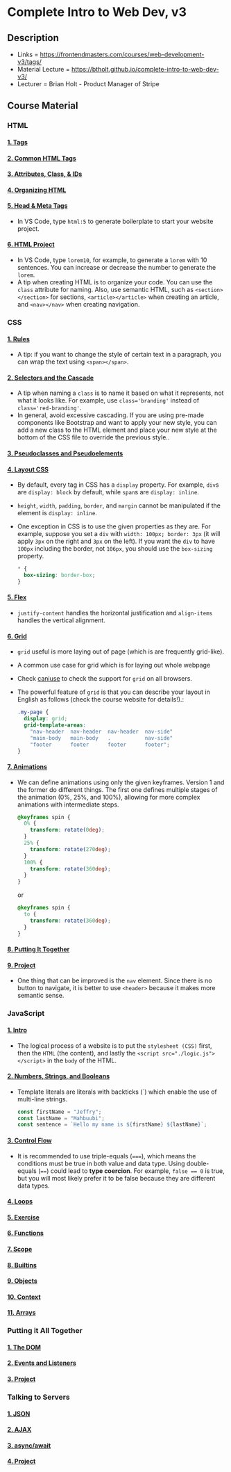 # Complete Intro to Web Dev, v3

## Description

- Links = https://frontendmasters.com/courses/web-development-v3/tags/
- Material Lecture = https://btholt.github.io/complete-intro-to-web-dev-v3/
- Lecturer = Brian Holt - Product Manager of Stripe

## Course Material

### HTML

#### [1. Tags](https://btholt.github.io/complete-intro-to-web-dev-v3/lessons/html/tags)

#### [2. Common HTML Tags](https://btholt.github.io/complete-intro-to-web-dev-v3/lessons/html/types-of-tags)

#### [3. Attributes, Class, & IDs](https://btholt.github.io/complete-intro-to-web-dev-v3/lessons/html/attributes)

#### [4. Organizing HTML](https://btholt.github.io/complete-intro-to-web-dev-v3/lessons/html/organizing-html)

#### [5. Head & Meta Tags](https://btholt.github.io/complete-intro-to-web-dev-v3/lessons/html/head-and-meta-tags)

- In VS Code, type `html:5` to generate boilerplate to start your website project.

#### [6. HTML Project](https://btholt.github.io/complete-intro-to-web-dev-v3/lessons/html/html-project)

- In VS Code, type `lorem10`, for example, to generate a `lorem` with 10 sentences. You can increase or decrease the number to generate the `lorem`.
- A tip when creating HTML is to organize your code. You can use the `class` attribute for naming. Also, use semantic HTML, such as `<section></section>` for sections, `<article></article>` when creating an article, and `<nav></nav>` when creating navigation.

### CSS

#### [1. Rules](https://btholt.github.io/complete-intro-to-web-dev-v3/lessons/css/rules)

- A tip: if you want to change the style of certain text in a paragraph, you can wrap the text using `<span></span>`.

#### [2. Selectors and the Cascade](https://btholt.github.io/complete-intro-to-web-dev-v3/lessons/css/selectors-and-the-cascade)

- A tip when naming a `class` is to name it based on what it represents, not what it looks like. For example, use `class='branding'` instead of `class='red-branding'`.
- In general, avoid excessive cascading. If you are using pre-made components like Bootstrap and want to apply your new style, you can add a new class to the HTML element and place your new style at the bottom of the CSS file to override the previous style..

#### [3. Pseudoclasses and Pseudoelements](https://btholt.github.io/complete-intro-to-web-dev-v3/lessons/css/pseudoclasses-and-pseudoelements)

#### [4. Layout CSS](https://btholt.github.io/complete-intro-to-web-dev-v3/lessons/css/layout-css)

- By default, every tag in CSS has a `display` property. For example, `div`s are `display: block` by default, while `span`s are `display: inline`.
- `height`, `width`, `padding`, `border`, and `margin` cannot be manipulated if the element is `display: inline`.
- One exception in CSS is to use the given properties as they are. For example, suppose you set a `div` with `width: 100px; border: 3px` (it will apply `3px` on the right and `3px` on the left). If you want the `div` to have `100px` including the border, not `106px`, you should use the `box-sizing` property.

  ```css
  * {
    box-sizing: border-box;
  }
  ```

#### [5. Flex](https://btholt.github.io/complete-intro-to-web-dev-v3/lessons/css/flex)

- `justify-content` handles the horizontal justification and `align-items` handles the vertical alignment.

#### [6. Grid](https://btholt.github.io/complete-intro-to-web-dev-v3/lessons/css/grid)

- `grid` useful is more laying out of page (which is are frequently grid-like).
- A common use case for grid which is for laying out whole webpage
- Check [caniuse](https://caniuse.com/?search=grid) to check the support for `grid` on all browsers.
- The powerful feature of `grid` is that you can describe your layout in English as follows (check the course website for details!).:

  ```css
  .my-page {
    display: grid;
    grid-template-areas:
      "nav-header  nav-header  nav-header  nav-side"
      "main-body   main-body   .           nav-side"
      "footer      footer      footer      footer";
  }
  ```

#### [7. Animations](https://btholt.github.io/complete-intro-to-web-dev-v3/lessons/css/animations)

- We can define animations using only the given keyframes. Version 1 and the former do different things. The first one defines multiple stages of the animation (0%, 25%, and 100%), allowing for more complex animations with intermediate steps.

  ```css
  @keyframes spin {
    0% {
      transform: rotate(0deg);
    }
    25% {
      transform: rotate(270deg);
    }
    100% {
      transform: rotate(360deg);
    }
  }
  ```

  or

  ```css
  @keyframes spin {
    to {
      transform: rotate(360deg);
    }
  }
  ```

#### [8. Putting It Together](https://btholt.github.io/complete-intro-to-web-dev-v3/lessons/css/putting-it-together)

#### [9. Project](https://btholt.github.io/complete-intro-to-web-dev-v3/lessons/css/project)

- One thing that can be improved is the `nav` element. Since there is no button to navigate, it is better to use `<header>` because it makes more semantic sense.

### JavaScript

#### [1. Intro](https://btholt.github.io/complete-intro-to-web-dev-v3/lessons/javascript/intro)

- The logical process of a website is to put the `stylesheet (CSS)` first, then the `HTML` (the content), and lastly the `<script src="./logic.js"></script>` in the `body` of the HTML.

#### [2. Numbers, Strings, and Booleans](https://btholt.github.io/complete-intro-to-web-dev-v3/lessons/javascript/numbers-strings-and-booleans)

- Template literals are literals with backticks (`) which enable the use of multi-line strings.

  ```javascript
  const firstName = "Jeffry";
  const lastName = "Mahbuubi";
  const sentence = `Hello my name is ${firstName} ${lastName}`;
  ```

#### [3. Control Flow](https://btholt.github.io/complete-intro-to-web-dev-v3/lessons/javascript/control-flow)

- It is recommended to use triple-equals (`===`), which means the conditions must be true in both value and data type. Using double-equals (`==`) could lead to **type coercion**. For example, `false == 0` is true, but you will most likely prefer it to be false because they are different data types.

#### [4. Loops](https://btholt.github.io/complete-intro-to-web-dev-v3/lessons/javascript/loops)

#### [5. Exercise](https://btholt.github.io/complete-intro-to-web-dev-v3/lessons/javascript/exercise)

#### [6. Functions](https://btholt.github.io/complete-intro-to-web-dev-v3/lessons/javascript/functions)

#### [7. Scope](https://btholt.github.io/complete-intro-to-web-dev-v3/lessons/javascript/scope)

#### [8. Builtins](https://btholt.github.io/complete-intro-to-web-dev-v3/lessons/javascript/builtins)

#### [9. Objects](https://btholt.github.io/complete-intro-to-web-dev-v3/lessons/javascript/objects)

#### [10. Context](https://btholt.github.io/complete-intro-to-web-dev-v3/lessons/javascript/context)

#### [11. Arrays](https://btholt.github.io/complete-intro-to-web-dev-v3/lessons/javascript/arrays)

### Putting it All Together

#### [1. The DOM](https://btholt.github.io/complete-intro-to-web-dev-v3/lessons/putting-it-all-together/the-dom)

#### [2. Events and Listeners](https://btholt.github.io/complete-intro-to-web-dev-v3/lessons/putting-it-all-together/events-and-listeners)

#### [3. Project](https://btholt.github.io/complete-intro-to-web-dev-v3/lessons/putting-it-all-together/project)

### Talking to Servers

#### [1. JSON](https://btholt.github.io/complete-intro-to-web-dev-v3/lessons/talking-to-servers/json)

#### [2. AJAX](https://btholt.github.io/complete-intro-to-web-dev-v3/lessons/talking-to-servers/ajax)

#### [3. async/await](https://btholt.github.io/complete-intro-to-web-dev-v3/lessons/talking-to-servers/async-await)

#### [4. Project](https://btholt.github.io/complete-intro-to-web-dev-v3/lessons/talking-to-servers/project)
